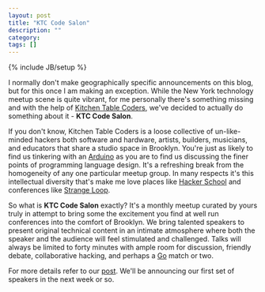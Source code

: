 ```yaml
---
layout: post
title: "KTC Code Salon"
description: ""
category: 
tags: []
---
```

{% include JB/setup %}

I normally don't make geographically specific announcements on this
blog, but for this once I am making an exception. While the New York
technology meetup scene is quite vibrant, for me personally there's
something missing and with the help of
[Kitchen Table Coders](kitchentablecoders.com), we've decided to
actually do something about it - **KTC Code Salon**.

If you don't know, Kitchen Table Coders is a loose collective of
un-like-minded hackers both software and hardware, artists, builders,
musicians, and educators that share a studio space in Brooklyn. You're
just as likely to find us tinkering with an
[Arduino](http://arduino.cc/) as you are to find us discussing the
finer points of programming language design. It's a refreshing break
from the homogeneity of any one particular meetup group. In many
respects it's this intellectual diversity that's make me love places
like [Hacker School](hackerschool.com) and conferences like
[Strange Loop](thestrangeloop).

So what is **KTC Code Salon** exactly? It's a monthly meetup curated
by yours truly in attempt to bring some the excitement you find at
well run conferences into the comfort of Brooklyn. We bring talented
speakers to present original technical content in an intimate
atmosphere where both the speaker and the audience will feel
stimulated and challenged. Talks will always be limited to forty
minutes with ample room for discussion, friendly debate, collaborative
hacking, and perhaps a [Go](http://senseis.xmp.net/?WhatIsGo)
match or two.

For more details refer to our [post](). We'll be announcing our first
set of speakers in the next week or so.
